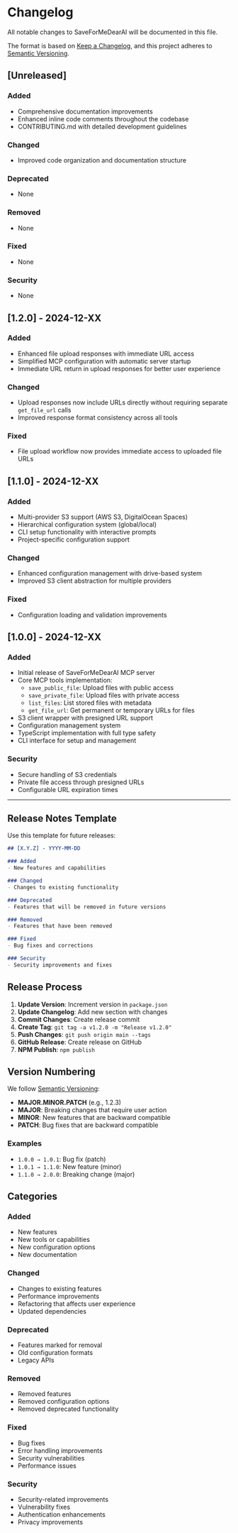 # Changelog

All notable changes to SaveForMeDearAI will be documented in this file.

The format is based on [Keep a Changelog](https://keepachangelog.com/en/1.0.0/),
and this project adheres to [Semantic Versioning](https://semver.org/spec/v2.0.0.html).

## [Unreleased]

### Added
- Comprehensive documentation improvements
- Enhanced inline code comments throughout the codebase
- CONTRIBUTING.md with detailed development guidelines

### Changed
- Improved code organization and documentation structure

### Deprecated
- None

### Removed
- None

### Fixed
- None

### Security
- None

## [1.2.0] - 2024-12-XX

### Added
- Enhanced file upload responses with immediate URL access
- Simplified MCP configuration with automatic server startup
- Immediate URL return in upload responses for better user experience

### Changed
- Upload responses now include URLs directly without requiring separate `get_file_url` calls
- Improved response format consistency across all tools

### Fixed
- File upload workflow now provides immediate access to uploaded file URLs

## [1.1.0] - 2024-12-XX

### Added
- Multi-provider S3 support (AWS S3, DigitalOcean Spaces)
- Hierarchical configuration system (global/local)
- CLI setup functionality with interactive prompts
- Project-specific configuration support

### Changed
- Enhanced configuration management with drive-based system
- Improved S3 client abstraction for multiple providers

### Fixed
- Configuration loading and validation improvements

## [1.0.0] - 2024-12-XX

### Added
- Initial release of SaveForMeDearAI MCP server
- Core MCP tools implementation:
  - `save_public_file`: Upload files with public access
  - `save_private_file`: Upload files with private access
  - `list_files`: List stored files with metadata
  - `get_file_url`: Get permanent or temporary URLs for files
- S3 client wrapper with presigned URL support
- Configuration management system
- TypeScript implementation with full type safety
- CLI interface for setup and management

### Security
- Secure handling of S3 credentials
- Private file access through presigned URLs
- Configurable URL expiration times

---

## Release Notes Template

Use this template for future releases:

```markdown
## [X.Y.Z] - YYYY-MM-DD

### Added
- New features and capabilities

### Changed
- Changes to existing functionality

### Deprecated
- Features that will be removed in future versions

### Removed
- Features that have been removed

### Fixed
- Bug fixes and corrections

### Security
- Security improvements and fixes
```

## Release Process

1. **Update Version**: Increment version in `package.json`
2. **Update Changelog**: Add new section with changes
3. **Commit Changes**: Create release commit
4. **Create Tag**: `git tag -a v1.2.0 -m "Release v1.2.0"`
5. **Push Changes**: `git push origin main --tags`
6. **GitHub Release**: Create release on GitHub
7. **NPM Publish**: `npm publish`

## Version Numbering

We follow [Semantic Versioning](https://semver.org/):

- **MAJOR.MINOR.PATCH** (e.g., 1.2.3)
- **MAJOR**: Breaking changes that require user action
- **MINOR**: New features that are backward compatible
- **PATCH**: Bug fixes that are backward compatible

### Examples

- `1.0.0 → 1.0.1`: Bug fix (patch)
- `1.0.1 → 1.1.0`: New feature (minor)
- `1.1.0 → 2.0.0`: Breaking change (major)

## Categories

### Added
- New features
- New tools or capabilities
- New configuration options
- New documentation

### Changed
- Changes to existing features
- Performance improvements
- Refactoring that affects user experience
- Updated dependencies

### Deprecated
- Features marked for removal
- Old configuration formats
- Legacy APIs

### Removed
- Removed features
- Removed configuration options
- Removed deprecated functionality

### Fixed
- Bug fixes
- Error handling improvements
- Security vulnerabilities
- Performance issues

### Security
- Security-related improvements
- Vulnerability fixes
- Authentication enhancements
- Privacy improvements